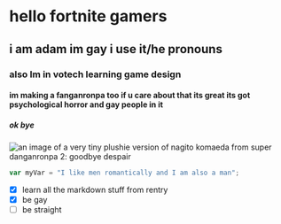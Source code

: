 # hello fortnite gamers
## i am adam im gay i use it/he pronouns
### also Im in votech learning game design
#### im making a fanganronpa too if u care about that its great its got psychological horror and gay people in it
##### ok bye

![an image of a very tiny plushie version of nagito komaeda from super danganronpa 2: goodbye despair](https://encrypted-tbn0.gstatic.com/images?q=tbn:ANd9GcThVuw3OUqvcrSKZWn02T-3tOwSfh9DsY_LoLkRqqSiotaODqD74WczIGyQKEqfst_psec:https://ae01.alicdn.com/kf/H161ce136b186401db141f98ac2228535Y.jpg&usqp=CAU)

``` javascript
var myVar = "I like men romantically and I am also a man";
```

- [x] learn all the markdown stuff from rentry
- [x] be gay
- [ ] be straight
